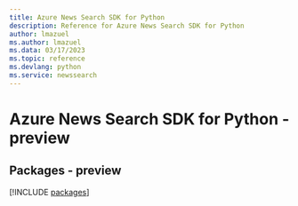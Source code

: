 ```yaml
---
title: Azure News Search SDK for Python
description: Reference for Azure News Search SDK for Python
author: lmazuel
ms.author: lmazuel
ms.data: 03/17/2023
ms.topic: reference
ms.devlang: python
ms.service: newssearch
---
```

# Azure News Search SDK for Python - preview
## Packages - preview
[!INCLUDE [packages](news-search-index.md)]